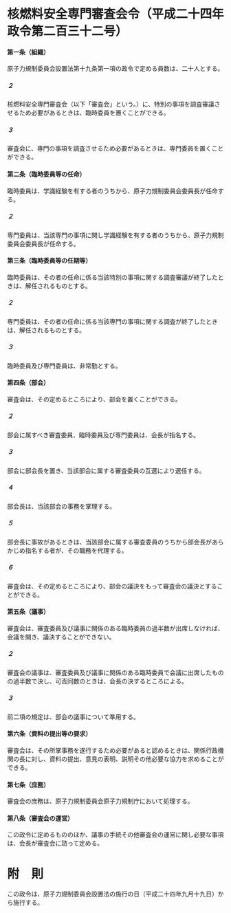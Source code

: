 # 核燃料安全専門審査会令（平成二十四年政令第二百三十二号）
#### 第一条（組織）
原子力規制委員会設置法第十九条第一項の政令で定める員数は、二十人とする。
##### ２
核燃料安全専門審査会（以下「審査会」という。）に、特別の事項を調査審議させるため必要があるときは、臨時委員を置くことができる。
##### ３
審査会に、専門の事項を調査させるため必要があるときは、専門委員を置くことができる。
#### 第二条（臨時委員等の任命）
臨時委員は、学識経験を有する者のうちから、原子力規制委員会委員長が任命する。
##### ２
専門委員は、当該専門の事項に関し学識経験を有する者のうちから、原子力規制委員会委員長が任命する。
#### 第三条（臨時委員等の任期等）
臨時委員は、その者の任命に係る当該特別の事項に関する調査審議が終了したときは、解任されるものとする。
##### ２
専門委員は、その者の任命に係る当該専門の事項に関する調査が終了したときは、解任されるものとする。
##### ３
臨時委員及び専門委員は、非常勤とする。
#### 第四条（部会）
審査会は、その定めるところにより、部会を置くことができる。
##### ２
部会に属すべき審査委員、臨時委員及び専門委員は、会長が指名する。
##### ３
部会に部会長を置き、当該部会に属する審査委員の互選により選任する。
##### ４
部会長は、当該部会の事務を掌理する。
##### ５
部会長に事故があるときは、当該部会に属する審査委員のうちから部会長があらかじめ指名する者が、その職務を代理する。
##### ６
審査会は、その定めるところにより、部会の議決をもって審査会の議決とすることができる。
#### 第五条（議事）
審査会は、審査委員及び議事に関係のある臨時委員の過半数が出席しなければ、会議を開き、議決することができない。
##### ２
審査会の議事は、審査委員及び議事に関係のある臨時委員で会議に出席したものの過半数で決し、可否同数のときは、会長の決するところによる。
##### ３
前二項の規定は、部会の議事について準用する。
#### 第六条（資料の提出等の要求）
審査会は、その所掌事務を遂行するため必要があると認めるときは、関係行政機関の長に対し、資料の提出、意見の表明、説明その他必要な協力を求めることができる。
#### 第七条（庶務）
審査会の庶務は、原子力規制委員会原子力規制庁において処理する。
#### 第八条（審査会の運営）
この政令に定めるもののほか、議事の手続その他審査会の運営に関し必要な事項は、会長が審査会に諮って定める。
# 附　則
この政令は、原子力規制委員会設置法の施行の日（平成二十四年九月十九日）から施行する。
